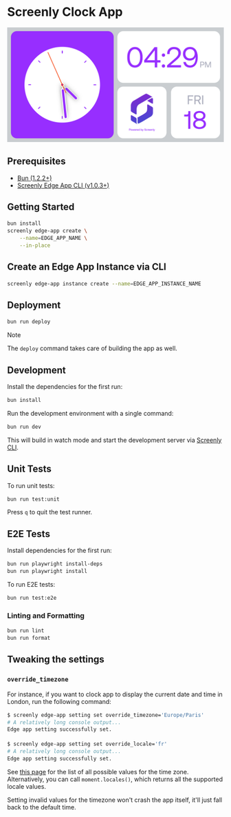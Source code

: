 # Screenly Clock App

![Clock Screen](./static/img/Clock-Preview.png)

## Prerequisites

- [Bun (1.2.2+)](https://bun.sh/docs/installation)
- [Screenly Edge App CLI (v1.0.3+)](https://github.com/Screenly/cli?tab=readme-ov-file#installation)

## Getting Started

```bash
bun install
screenly edge-app create \
    --name=EDGE_APP_NAME \
    --in-place
```

## Create an Edge App Instance via CLI

```bash
screenly edge-app instance create --name=EDGE_APP_INSTANCE_NAME
```

## Deployment

```bash
bun run deploy
```

> [!NOTE]
> The `deploy` command takes care of building the app as well.

## Development

Install the dependencies for the first run:

```bash
bun install
```

Run the development environment with a single command:

```bash
bun run dev
```

This will build in watch mode and start the development server via [Screenly CLI](https://github.com/Screenly/cli).

## Unit Tests

To run unit tests:

```bash
bun run test:unit
```

Press `q` to quit the test runner.

## E2E Tests

Install dependencies for the first run:

```bash
bun run playwright install-deps
bun run playwright install
```

To run E2E tests:

```bash
bun run test:e2e
```

### Linting and Formatting

```bash
bun run lint
bun run format
```

## Tweaking the settings

### `override_timezone`

For instance, if you want to clock app to display the current date and time in London,
run the following command:

```bash
$ screenly edge-app setting set override_timezone='Europe/Paris'
# A relatively long console output...
Edge app setting successfully set.

$ screenly edge-app setting set override_locale='fr'
# A relatively long console output...
Edge app setting successfully set.
```

See [this page](https://momentjs.com/) for the list of all possible values for the time zone.
Alternatively, you can call `moment.locales()`, which returns all the supported locale values.

Setting invalid values for the timezone won't crash the app itself, it'll just fall back to the default time.
